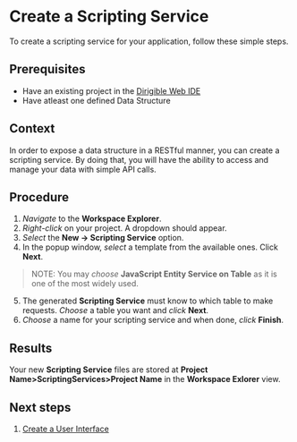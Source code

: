 # Create a Scripting Service
To create a scripting service for your application, follow these simple steps.

## Prerequisites
- Have an existing project in the [Dirigible Web IDE](http://www.dirigible.io/)
- Have atleast one defined Data Structure

## Context
In order to expose a data structure in a RESTful manner, you can create a scripting service. By doing that, you will have the ability to access and manage your data with simple API calls.

## Procedure
1. _Navigate_ to the **Workspace Explorer**.
2. _Right-click_ on your project. A dropdown should appear.
3. _Select_ the **New -> Scripting Service** option.
4. In the popup window, _select_ a template from the available ones. Click **Next**.
>NOTE: You may _choose_ **JavaScript Entity Service on Table** as it is one of the most widely used.
5. The generated **Scripting Service** must know to which table to make requests. _Choose_ a table you want and _click_ **Next**.
6. _Choose_ a name for your scripting service and when done, _click_ **Finish**.

## Results
Your new **Scripting Service** files are stored at **Project Name>ScriptingServices>Project Name** in the **Workspace Exlorer** view.

## Next steps
1) [Create a User Interface](user_interface.md)

